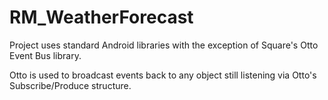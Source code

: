 # RM_WeatherForecast
Project uses standard Android libraries with the exception of Square's Otto Event Bus library.

Otto is used to broadcast events back to any object still listening via Otto's Subscribe/Produce structure.
